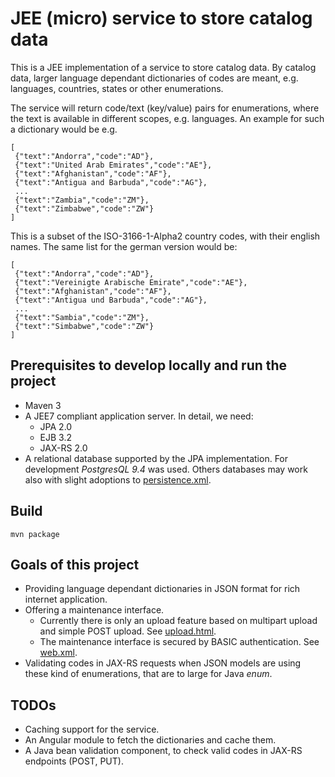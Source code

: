# JEE (micro) service to store catalog data

This is a JEE implementation of a service to store catalog data. By catalog data, larger language dependant dictionaries of codes are meant, e.g. languages, countries, states or other enumerations.

The service will return code/text (key/value) pairs for enumerations, where the text is available in different scopes, e.g. languages. An example for such a dictionary would be e.g.

```
[
 {"text":"Andorra","code":"AD"},
 {"text":"United Arab Emirates","code":"AE"},
 {"text":"Afghanistan","code":"AF"},
 {"text":"Antigua and Barbuda","code":"AG"},
 ...
 {"text":"Zambia","code":"ZM"},
 {"text":"Zimbabwe","code":"ZW"}
]
```

This is a subset of the ISO-3166-1-Alpha2 country codes, with their english names. The same list for the german version would be:

```
[
 {"text":"Andorra","code":"AD"},
 {"text":"Vereinigte Arabische Emirate","code":"AE"},
 {"text":"Afghanistan","code":"AF"},
 {"text":"Antigua und Barbuda","code":"AG"},
 ...
 {"text":"Sambia","code":"ZM"},
 {"text":"Simbabwe","code":"ZW"}
]
```

## Prerequisites to develop locally and run the project ##
- Maven 3
- A JEE7 compliant application server. In detail, we need:
  - JPA 2.0
  - EJB 3.2
  - JAX-RS 2.0
- A relational database supported by the JPA implementation. For development *PostgresQL 9.4* was used. Others databases may work also with slight adoptions to [persistence.xml](CatalogService/src/main/resources/META-INF/persistence.xml).

## Build ##
```
mvn package
```

## Goals of this project ##
- Providing language dependant dictionaries in JSON format for rich internet application.
- Offering a maintenance interface.
  - Currently there is only an upload feature based on multipart upload and simple POST upload. See [upload.html](CatalogService/src/main/webapp/admin/upload.html).
  - The maintenance interface is secured by BASIC authentication. See [web.xml](CatalogService/src/main/webapp/WEB-INF/web.xml). 
- Validating codes in JAX-RS requests when JSON models are using these kind of enumerations, that are to large for Java *enum*.

## TODOs ##
- Caching support for the service.
- An Angular module to fetch the dictionaries and cache them.
- A Java bean validation component, to check valid codes in JAX-RS endpoints (POST, PUT).
